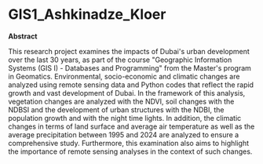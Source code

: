 # GIS1_Ashkinadze_Kloer

**Abstract**

This research project examines the impacts of Dubai's urban development over the last 30 years, as part of the course "Geographic Information Systems (GIS I) - Databases and Programming" from the Master's program in Geomatics. Environmental, socio-economic and climatic changes are analyzed using remote sensing data and Python codes that reflect the rapid growth and vast development of Dubai. In the framework of this analysis, vegetation changes are analyzed with the NDVI, soil changes with the NDBSI and the development of urban structures with the NDBI, the population growth and with the night time lights. In addition, the climatic changes in terms of land surface and average air temperature as well as the average precipitation between 1995 and 2024 are analyzed to ensure a comprehensive study. Furthermore, this examination also aims to highlight the importance of remote sensing analyses in the context of such changes.
